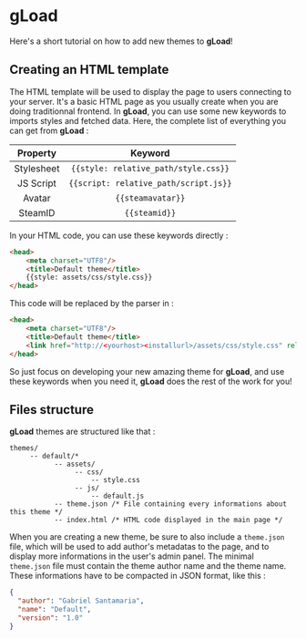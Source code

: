 # gLoad
Here's a short tutorial on how to add new themes to **gLoad**!

## Creating an HTML template
The HTML template will be used to display the page to users connecting to your server. It's a basic HTML page as you usually create when you are doing traditionnal frontend.
In **gLoad**, you can use some new keywords to imports styles and fetched data. Here, the complete list of everything you can get from **gLoad** :

|  Property  |                 Keyword                 |
|:----------:|:---------------------------------------:|
| Stylesheet | ``{{style: relative_path/style.css}}``  |
| JS Script  | ``{{script: relative_path/script.js}}`` |
|   Avatar   |           ``{{steamavatar}}``           |
|   SteamID  |             ``{{steamid}}``             |

In your HTML code, you can use these keywords directly :
```html
<head>
    <meta charset="UTF8"/>
    <title>Default theme</title>
    {{style: assets/css/style.css}}
</head>
```
This code will be replaced by the parser in :
```html
<head>
    <meta charset="UTF8"/>
    <title>Default theme</title>
    <link href="http://<yourhost><installurl>/assets/css/style.css" rel="stylesheet"/>
</head>
```
So just focus on developing your new amazing theme for **gLoad**, and use these keywords when you need it, **gLoad** does the rest of the work for you!

## Files structure
**gLoad** themes are structured like that :
```text
themes/
     -- default/*
           -- assets/
                -- css/
                    -- style.css
                -- js/
                    -- default.js
           -- theme.json /* File containing every informations about this theme */
           -- index.html /* HTML code displayed in the main page */
```
When you are creating a new theme, be sure to also include a `theme.json` file, which will be used to add author's metadatas to the page, and to display more informations in the user's admin panel.
The minimal `theme.json` file must contain the theme author name and the theme name. 
These informations have to be compacted in JSON format, like this :
```json
{
  "author": "Gabriel Santamaria",
  "name": "Default",
  "version": "1.0"
}
```